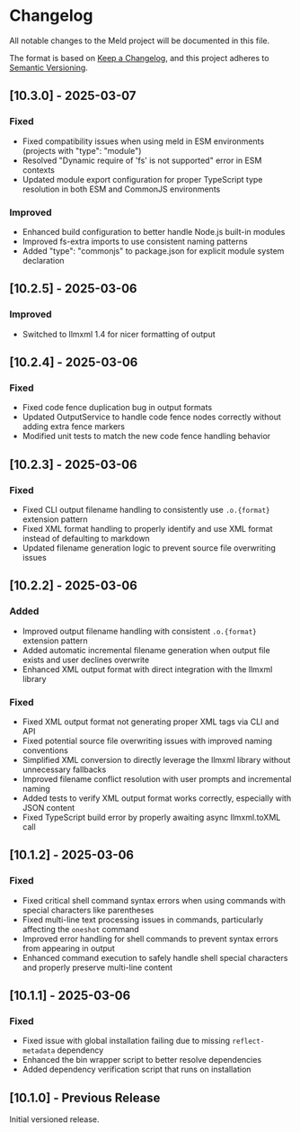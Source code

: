 # Changelog

All notable changes to the Meld project will be documented in this file.

The format is based on [Keep a Changelog](https://keepachangelog.com/en/1.0.0/),
and this project adheres to [Semantic Versioning](https://semver.org/spec/v2.0.0.html).

## [10.3.0] - 2025-03-07

### Fixed
- Fixed compatibility issues when using meld in ESM environments (projects with "type": "module")
- Resolved "Dynamic require of 'fs' is not supported" error in ESM contexts
- Updated module export configuration for proper TypeScript type resolution in both ESM and CommonJS environments

### Improved
- Enhanced build configuration to better handle Node.js built-in modules 
- Improved fs-extra imports to use consistent naming patterns
- Added "type": "commonjs" to package.json for explicit module system declaration

## [10.2.5] - 2025-03-06

### Improved
- Switched to llmxml 1.4 for nicer formatting of output

## [10.2.4] - 2025-03-06

### Fixed
- Fixed code fence duplication bug in output formats
- Updated OutputService to handle code fence nodes correctly without adding extra fence markers
- Modified unit tests to match the new code fence handling behavior

## [10.2.3] - 2025-03-06

### Fixed
- Fixed CLI output filename handling to consistently use `.o.{format}` extension pattern
- Fixed XML format handling to properly identify and use XML format instead of defaulting to markdown
- Updated filename generation logic to prevent source file overwriting issues

## [10.2.2] - 2025-03-06

### Added
- Improved output filename handling with consistent `.o.{format}` extension pattern
- Added automatic incremental filename generation when output file exists and user declines overwrite
- Enhanced XML output format with direct integration with the llmxml library

### Fixed
- Fixed XML output format not generating proper XML tags via CLI and API
- Fixed potential source file overwriting issues with improved naming conventions
- Simplified XML conversion to directly leverage the llmxml library without unnecessary fallbacks
- Improved filename conflict resolution with user prompts and incremental naming
- Added tests to verify XML output format works correctly, especially with JSON content
- Fixed TypeScript build error by properly awaiting async llmxml.toXML call

## [10.1.2] - 2025-03-06

### Fixed
- Fixed critical shell command syntax errors when using commands with special characters like parentheses
- Fixed multi-line text processing issues in commands, particularly affecting the `oneshot` command
- Improved error handling for shell commands to prevent syntax errors from appearing in output
- Enhanced command execution to safely handle shell special characters and properly preserve multi-line content

## [10.1.1] - 2025-03-06

### Fixed
- Fixed issue with global installation failing due to missing `reflect-metadata` dependency
- Enhanced the bin wrapper script to better resolve dependencies
- Added dependency verification script that runs on installation

## [10.1.0] - Previous Release

Initial versioned release. 